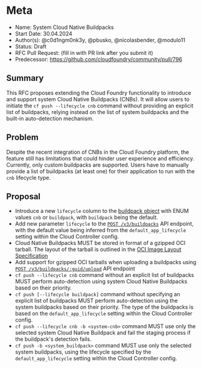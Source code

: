 # Meta
[meta]: #meta
- Name: System Cloud Native Buildpacks
- Start Date: 30.04.2024
- Author(s): @c0d1ngm0nk3y, @pbusko, @nicolasbender, @modulo11
- Status: Draft <!-- Acceptable values: Draft, Approved, On Hold, Superseded -->
- RFC Pull Request: (fill in with PR link after you submit it)
- Predecessor: https://github.com/cloudfoundry/community/pull/796

## Summary

This RFC proposes extending the Cloud Foundry functionality to introduce and support system Cloud Native Buildpacks (CNBs). It will allow users to initiate the `cf push --lifecycle cnb` command without providing an explicit list of buildpacks, relying instead on the list of system buildpacks and the built-in auto-detection mechanism.

## Problem

Despite the recent integration of CNBs in the Cloud Foundry platform, the feature still has limitations that could hinder user experience and efficiency. Currently, only custom buildpacks are supported. Users have to manually provide a list of buildpacks (at least one) for their application to run with the `cnb` lifecycle type.

## Proposal

- Introduce a new `lifecycle` column to the [buildpack object](https://v3-apidocs.cloudfoundry.org/version/3.164.0/index.html#the-buildpack-object) with ENUM values `cnb` or `buildpack`, with `buildpack` being the default.
- Add new parameter `lifecycle` to the [`POST /v3/buildpacks`](https://v3-apidocs.cloudfoundry.org/version/3.164.0/index.html#create-a-buildpack) API endpoint, with the default value being inferred from the `default_app_lifecycle` setting within the Cloud Controller config.
- Cloud Native Buildpacks MUST be stored in format of a gzipped OCI tarball. The layout of the tarball is outlined in the [OCI Image Layout Specification](https://github.com/opencontainers/image-spec/blob/main/image-layout.md)
- Add support for gzipped OCI tarballs when uploading a buildpacks using [`POST /v3/buildpacks/:guid/upload`](https://v3-apidocs.cloudfoundry.org/version/3.164.0/index.html#upload-buildpack-bits) API endpoint
- `cf push --lifecycle cnb` command without an explicit list of buildpacks MUST perform auto-detection using system Cloud Native Buildpacks based on their priority.
- `cf push [--lifecycle buildpack]` command without specifying an explicit list of buildpacks MUST perform auto-detection using the system buildpacks based on their priority. The type of the buildpacks is based on the `default_app_lifecycle` setting within the Cloud Controller config.
- `cf push --lifecycle cnb -b <system-cnb>` command MUST use only the selected system Cloud Native Buildpack and fail the staging process if the buildpack's detection fails.
- `cf push -b <system_buildpack>` command MUST use only the selected system buildpacks, using the lifecycle specified by the `default_app_lifecycle` setting within the Cloud Controller config.
